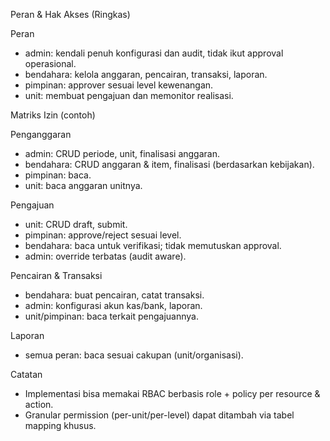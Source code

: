 Peran & Hak Akses (Ringkas)

Peran
- admin: kendali penuh konfigurasi dan audit, tidak ikut approval operasional.
- bendahara: kelola anggaran, pencairan, transaksi, laporan.
- pimpinan: approver sesuai level kewenangan.
- unit: membuat pengajuan dan memonitor realisasi.

Matriks Izin (contoh)

Penganggaran
- admin: CRUD periode, unit, finalisasi anggaran.
- bendahara: CRUD anggaran & item, finalisasi (berdasarkan kebijakan).
- pimpinan: baca.
- unit: baca anggaran unitnya.

Pengajuan
- unit: CRUD draft, submit.
- pimpinan: approve/reject sesuai level.
- bendahara: baca untuk verifikasi; tidak memutuskan approval.
- admin: override terbatas (audit aware).

Pencairan & Transaksi
- bendahara: buat pencairan, catat transaksi.
- admin: konfigurasi akun kas/bank, laporan.
- unit/pimpinan: baca terkait pengajuannya.

Laporan
- semua peran: baca sesuai cakupan (unit/organisasi).

Catatan
- Implementasi bisa memakai RBAC berbasis role + policy per resource & action.
- Granular permission (per-unit/per-level) dapat ditambah via tabel mapping khusus.

